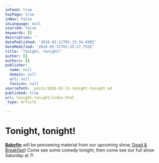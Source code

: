 ```yaml
---
inFeed: true
hasPage: true
inNav: false
inLanguage: null
starred: false
keywords: []
description: ''
datePublished: '2016-02-11T01:15:34.699Z'
dateModified: '2016-02-11T01:15:17.753Z'
title: 'Tonight, tonight!'
author: []
authors: []
publisher:
  name: null
  domain: null
  url: null
  favicon: null
sourcePath: _posts/2016-02-11-tonight-tonight.md
published: true
url: tonight-tonight/index.html
_type: Article

---
```

# Tonight, tonight!

**[Babyfin][0]** will be previewing material from our upcoming show, [Dead & Breakfast][1]! Come see some comedy tonight, then come see our full show Saturday at 7!

[0]: https://www.facebook.com/Babyfin-670679796366985
[1]: https://www.facebook.com/events/1013036988754941/
